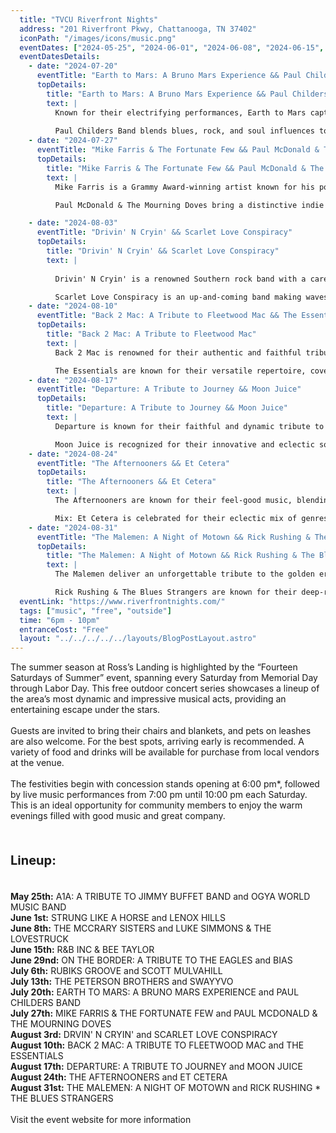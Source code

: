 ```yaml
---
  title: "TVCU Riverfront Nights"
  address: "201 Riverfront Pkwy, Chattanooga, TN 37402"
  iconPath: "/images/icons/music.png"
  eventDates: ["2024-05-25", "2024-06-01", "2024-06-08", "2024-06-15", "2024-06-29", "2024-07-06", "2024-07-13", "2024-07-20", "2024-07-27", "2024-08-03", "2024-08-10", "2024-08-17", "2024-08-24", "2024-08-31"]
  eventDatesDetails:
    - date: "2024-07-20"
      eventTitle: "Earth to Mars: A Bruno Mars Experience && Paul Childers Band"
      topDetails:
        title: "Earth to Mars: A Bruno Mars Experience && Paul Childers Band"
        text: |
          Known for their electrifying performances, Earth to Mars captures the essence of Bruno Mars's live shows, complete with choreographed dance routines and powerful vocals. 
          
          Paul Childers Band blends blues, rock, and soul influences to create a unique and modern sound that appeals to a wide audience.
    - date: "2024-07-27"
      eventTitle: "Mike Farris & The Fortunate Few && Paul McDonald & The Mourning Doves"
      topDetails:
        title: "Mike Farris & The Fortunate Few && Paul McDonald & The Mourning Doves"
        text: |
          Mike Farris is a Grammy Award-winning artist known for his powerful voice and soulful performances. He won the Grammy for Best Roots Gospel Album in 2015.

          Paul McDonald & The Mourning Doves bring a distinctive indie and folk rock sound, characterized by heartfelt lyrics and melodic arrangements.

    - date: "2024-08-03"
      eventTitle: "Drivin' N Cryin' && Scarlet Love Conspiracy"
      topDetails:
        title: "Drivin' N Cryin' && Scarlet Love Conspiracy"
        text: |
        
          Drivin' N Cryin' is a renowned Southern rock band with a career spanning over three decades, known for their blend of rock, folk, and country influences.

          Scarlet Love Conspiracy is an up-and-coming band making waves in the rock scene with their powerful sound and captivating performances.
    - date: "2024-08-10"
      eventTitle: "Back 2 Mac: A Tribute to Fleetwood Mac && The Essentials"
      topDetails:
        title: "Back 2 Mac: A Tribute to Fleetwood Mac"
        text: |
          Back 2 Mac is renowned for their authentic and faithful tribute to Fleetwood Mac, capturing the essence of the iconic band’s sound and style.

          The Essentials are known for their versatile repertoire, covering a wide range of genres from classic rock to contemporary hits, making them a favorite for diverse audiences.
    - date: "2024-08-17"
      eventTitle: "Departure: A Tribute to Journey && Moon Juice"
      topDetails:
        title: "Departure: A Tribute to Journey && Moon Juice"
        text: |
          Departure is known for their faithful and dynamic tribute to the legendary rock band Journey, accurately recreating their iconic sound and performance style.

          Moon Juice is recognized for their innovative and eclectic sound, blending elements of rock, funk, and electronic music to create a unique and refreshing musical experience.
    - date: "2024-08-24"
      eventTitle: "The Afternooners && Et Cetera"
      topDetails:
        title: "The Afternooners && Et Cetera"
        text: |
          The Afternooners are known for their feel-good music, blending elements of indie rock and pop to create a sound that's perfect for any occasion.

          Mix: Et Cetera is celebrated for their eclectic mix of genres, blending rock, jazz, and alternative influences to create a distinctive and varied sound.
    - date: "2024-08-31"
      eventTitle: "The Malemen: A Night of Motown && Rick Rushing & The Blues Strangers"
      topDetails:
        title: "The Malemen: A Night of Motown && Rick Rushing & The Blues Strangers"
        text: |
          The Malemen deliver an unforgettable tribute to the golden era of Motown, bringing to life the timeless hits that defined a generation.

          Rick Rushing & The Blues Strangers are known for their deep-rooted blues sound, blending traditional blues with modern influences to create a unique musical experience.
  eventLink: "https://www.riverfrontnights.com/"
  tags: ["music", "free", "outside"]
  time: "6pm - 10pm"
  entranceCost: "Free"
  layout: "../../../../../layouts/BlogPostLayout.astro"
---
```


The summer season at Ross’s Landing is highlighted by the “Fourteen Saturdays of Summer” event, spanning every Saturday from Memorial Day through Labor Day. This free outdoor concert series showcases a lineup of the area’s most dynamic and impressive musical acts, providing an entertaining escape under the stars.
<br><br>
Guests are invited to bring their chairs and blankets, and pets on leashes are also welcome. For the best spots, arriving early is recommended. A variety of food and drinks will be available for purchase from local vendors at the venue.
<br><br>
The festivities begin with concession stands opening at 6:00 pm*, followed by live music performances from 7:00 pm until 10:00 pm each Saturday. This is an ideal opportunity for community members to enjoy the warm evenings filled with good music and great company.

<br>
<b><p style="font-size: 20px;"> Lineup:</p></b>
<br>
<b class="2024-05-25">May 25th:</b> A1A: A TRIBUTE TO JIMMY BUFFET BAND and OGYA WORLD MUSIC BAND
<br>
<b class="2024-06-01">June 1st:</b> STRUNG LIKE A HORSE and LENOX HILLS
<br>
<b class="2024-06-08">June 8th:</b> THE MCCRARY SISTERS and LUKE SIMMONS & THE LOVESTRUCK
<br>
<b class="2024-06-15">June 15th:</b> R&B INC & BEE TAYLOR
<br>
<b class="2024-06-29">June 29nd:</b> ON THE BORDER: A TRIBUTE TO THE EAGLES and BIAS
<br>
<b class="2024-07-06">July 6th:</b> RUBIKS GROOVE and SCOTT MULVAHILL
<br>
<b class="2024-07-13">July 13th:</b> THE PETERSON BROTHERS and SWAYYVO
<br>
<b class="2024-07-20">July 20th:</b> EARTH TO MARS: A BRUNO MARS EXPERIENCE and PAUL CHILDERS BAND
<br>
<b class="2024-07-27">July 27th:</b> MIKE FARRIS & THE FORTUNATE FEW and PAUL MCDONALD & THE MOURNING DOVES
<br>
<b class="2024-08-03">August 3rd:</b> DRVIN' N CRYIN' and SCARLET LOVE CONSPIRACY
<br>
<b class="2024-08-10">August 10th:</b> BACK 2 MAC: A TRIBUTE TO FLEETWOOD MAC and THE ESSENTIALS
<br>
<b class="2024-08-17">August 17th:</b> DEPARTURE: A TRIBUTE TO JOURNEY and MOON JUICE
<br>
<b class="2024-08-24">August 24th:</b> THE AFTERNOONERS and ET CETERA
<br>
<b class="2024-08-31">August 31st:</b> THE MALEMEN: A NIGHT OF MOTOWN and RICK RUSHING * THE BLUES STRANGERS
<br>
<br>
Visit the event website for more information

<script is:inline>
  let pathSplit = window.location.pathname.split("/");
  let elId = pathSplit[pathSplit.length - 2];
  let els = document.getElementsByClassName(elId);

  Array.from(els).forEach((el) => el.classList.add("highlighted-date"));
</script>